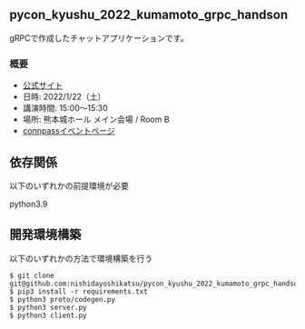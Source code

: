 ## pycon_kyushu_2022_kumamoto_grpc_handson

gRPCで作成したチャットアプリケーションです。

### 概要

- [公式サイト](https://kyushu.pycon.jp/2022/)
- 日時: 2022/1/22（土）
- 講演時間: 15:00～15:30
- 場所: 熊本城ホール メイン会場 / Room B
- [connpassイベントページ](https://pycon-kyushu.connpass.com/event/224167/)

## 依存関係

以下のいずれかの前提環境が必要

python3.9
## 開発環境構築

以下のいずれかの方法で環境構築を行う

```
$ git clone git@github.com:nishidayoshikatsu/pycon_kyushu_2022_kumamoto_grpc_handson.git
$ pip3 install -r requirements.txt
$ python3 proto/codegen.py
$ python3 server.py
$ python3 client.py
```